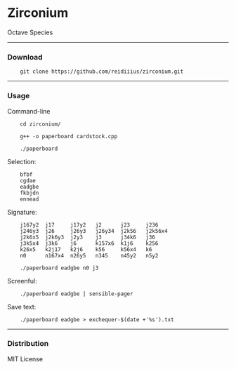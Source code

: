 # Zirconium
Octave Species

---

### Download

        git clone https://github.com/reidiiius/zirconium.git

---

### Usage
Command-line

        cd zirconium/

        g++ -o paperboard cardstock.cpp

        ./paperboard

Selection:

        bfbf
        cgdae
        eadgbe
        fkbjdn
        ennead

Signature:

        j167y2  j17     j17y2   j2      j23     j236
        j246y3  j26     j26y3   j26y34  j2k56   j2k56x4
        j2k6x5  j2k6y3  j2y3    j3      j34k6   j36
        j3k5x4  j3k6    j6      k157x6  k1j6    k256
        k26x5   k2j17   k2j6    k56     k56x4   k6
        n0      n167x4  n26y5   n345    n45y2   n5y2

        ./paperboard eadgbe n0 j3

Screenful:

        ./paperboard eadgbe | sensible-pager

Save text:

        ./paperboard eadgbe > exchequer-$(date +'%s').txt

---

### Distribution
MIT License

